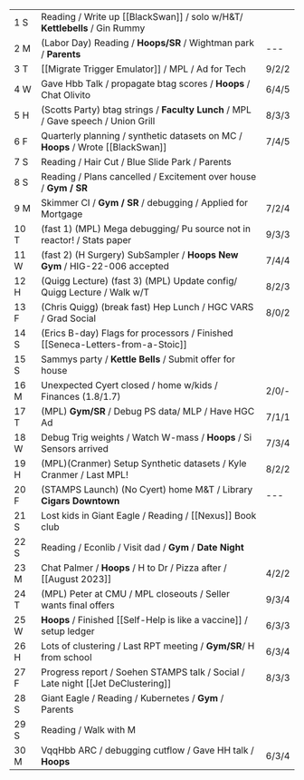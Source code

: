 |      |                                                                                   |       |
| ---- | --------------------------------------------------------------------------------- | ----- |
| 1  S | Reading / Write up [[BlackSwan]] / solo w/H&T/ **Kettlebells** / Gin Rummy        |       |
| 2  M | (Labor Day) Reading / **Hoops/SR** / Wightman park / **Parents**                  | ---   |
| 3  T | [[Migrate Trigger Emulator]] /  MPL / Ad for Tech                                 | 9/2/2 |
| 4  W | Gave Hbb Talk / propagate btag scores / **Hoops** / Chat Olivito                  | 6/4/5 |
| 5  H | (Scotts Party) btag strings / **Faculty Lunch** / MPL / Gave speech / Union Grill | 8/3/3 |
| 6  F | Quarterly planning / synthetic datasets on MC / **Hoops** / Wrote [[BlackSwan]]   | 7/4/5 |
| 7  S | Reading / Hair Cut / Blue Slide Park / Parents                                    |       |
| 8  S | Reading / Plans cancelled / Excitement over house / **Gym / SR**                  |       |
| 9  M | Skimmer CI / **Gym / SR** / debugging / Applied for Mortgage                      | 7/2/4 |
| 10 T | (fast 1) (MPL) Mega debugging/ Pu source not in reactor! / Stats paper            | 9/3/3 |
| 11 W | (fast 2) (H Surgery) SubSampler / **Hoops New Gym** / HIG-22-006 accepted         | 7/4/4 |
| 12 H | (Quigg Lecture) (fast 3) (MPL) Update config/ Quigg Lecture / Walk w/T            | 8/2/3 |
| 13 F | (Chris Quigg) (break fast) Hep Lunch / HGC VARS / Grad Social                     | 8/0/2 |
| 14 S | (Erics B-day)  Flags for processors /  Finished [[Seneca-Letters-from-a-Stoic]]   |       |
| 15 S | Sammys party / **Kettle Bells** / Submit offer for house                          |       |
| 16 M | Unexpected Cyert closed /  home w/kids / Finances (1.8/1.7)                       | 2/0/- |
| 17 T | (MPL) **Gym/SR** /  Debug PS data/ MLP / Have HGC Ad                              | 7/1/1 |
| 18 W | Debug Trig weights / Watch W-mass / **Hoops** / Si Sensors arrived                | 7/3/4 |
| 19 H | (MPL)(Cranmer) Setup Synthetic datasets / Kyle Cranmer / Last MPL!                | 8/2/2 |
| 20 F | (STAMPS Launch) (No Cyert) home M&T / Library **Cigars Downtown**                 | ---   |
| 21 S | Lost kids in Giant Eagle / Reading / [[Nexus]] Book club                          |       |
| 22 S | Reading / Econlib / Visit dad / **Gym** / **Date Night**                          |       |
| 23 M | Chat Palmer / **Hoops** / H to Dr / Pizza after / [[August 2023]]                 | 4/2/2 |
| 24 T | (MPL) Peter at CMU / MPL closeouts / Seller wants final offers                    | 9/3/4 |
| 25 W | **Hoops** / Finished [[Self-Help is like a vaccine]] / setup ledger               | 6/3/3 |
| 26 H | Lots of clustering / Last RPT meeting / **Gym/SR**/ H from school                 | 6/3/4 |
| 27 F | Progress report / Soehen STAMPS talk / Social / Late night [[Jet DeClustering]]   | 8/3/3 |
| 28 S | Giant Eagle / Reading / Kubernetes / **Gym** / Parents                            |       |
| 29 S | Reading / Walk with M                                                             |       |
| 30 M | VqqHbb ARC / debugging cutflow / Gave HH talk / **Hoops**                         | 6/3/4 |
